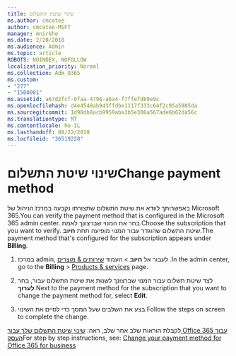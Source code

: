 ```yaml
---
title: שינוי שיטת התשלום
ms.author: cmcatee
author: cmcatee-MSFT
manager: mnirkhe
ms.date: 2/20/2018
ms.audience: Admin
ms.topic: article
ROBOTS: NOINDEX, NOFOLLOW
localization_priority: Normal
ms.collection: Adm_O365
ms.custom:
- "277"
- "1500001"
ms.assetid: a67d2fcf-0faa-4796-a6a4-f7ffefd89e9c
ms.openlocfilehash: d4e4548ab943ffdbe1117f333c64f2c95a5985da
ms.sourcegitcommit: 1d98db8acb9959aba3b5e308a567ade6b62da56c
ms.translationtype: MT
ms.contentlocale: he-IL
ms.lasthandoff: 08/22/2019
ms.locfileid: "36519228"
---
```

# <a name="change-payment-method"></a><span data-ttu-id="3c8bc-102">שינוי שיטת התשלום</span><span class="sxs-lookup"><span data-stu-id="3c8bc-102">Change payment method</span></span>

<span data-ttu-id="3c8bc-103">באפשרותך לוודא את שיטת התשלום שתצורתו נקבעה במרכז הניהול של Microsoft 365.</span><span class="sxs-lookup"><span data-stu-id="3c8bc-103">You can verify the payment method that is configured in the Microsoft 365 admin center.</span></span> <span data-ttu-id="3c8bc-104">בחר את המנוי שברצונך לאמת.</span><span class="sxs-lookup"><span data-stu-id="3c8bc-104">Choose the subscription that you want to verify.</span></span> <span data-ttu-id="3c8bc-105">שיטת התשלום שהוגדר עבור המנוי מופיעה תחת **חיוב**.</span><span class="sxs-lookup"><span data-stu-id="3c8bc-105">The payment method that's configured for the subscription appears under **Billing**.</span></span> 
  
1. <span data-ttu-id="3c8bc-106">במרכז admin, לעבור אל **חיוב** \> העמוד [שירותים & מוצרים](https://go.microsoft.com/fwlink/p/?linkid=842054) .</span><span class="sxs-lookup"><span data-stu-id="3c8bc-106">In the admin center, go to the **Billing** \> [Products & services](https://go.microsoft.com/fwlink/p/?linkid=842054) page.</span></span>

2. <span data-ttu-id="3c8bc-107">לצד שיטת תשלום עבור המנוי שברצונך לשנות את שיטת התשלום עבור, בחר **לערוך**.</span><span class="sxs-lookup"><span data-stu-id="3c8bc-107">Next to the payment method for the subscription that you want to change the payment method for, select **Edit**.</span></span>

3. <span data-ttu-id="3c8bc-108">בצע את השלבים שעל המסך כדי לסיים את השינוי.</span><span class="sxs-lookup"><span data-stu-id="3c8bc-108">Follow the steps on screen to complete the change.</span></span>

<span data-ttu-id="3c8bc-109">לקבלת הוראות שלב אחר שלב, ראה: [שינוי שיטת התשלום שלך עבור Office 365 עבור העסק](https://docs.microsoft.com/office365/admin/subscriptions-and-billing/change-payment-method)</span><span class="sxs-lookup"><span data-stu-id="3c8bc-109">For step by step instructions, see: [Change your payment method for Office 365 for business](https://docs.microsoft.com/office365/admin/subscriptions-and-billing/change-payment-method)</span></span>